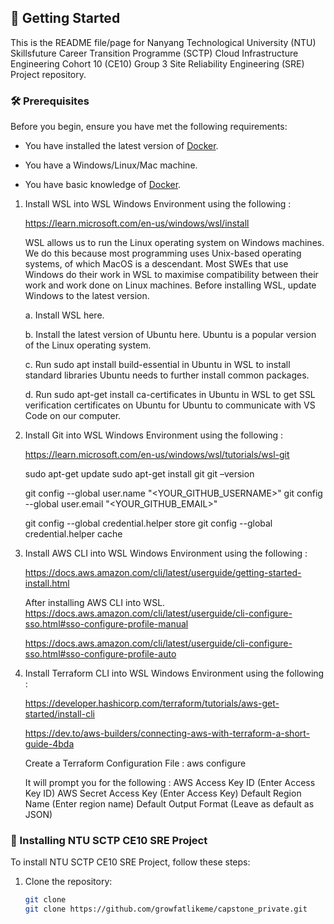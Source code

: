 ## :pushpin: Getting Started

This is the README file/page for Nanyang Technological University (NTU) Skillsfuture Career Transition Programme (SCTP) Cloud Infrastructure Engineering Cohort 10 (CE10) Group 3 Site Reliability Engineering (SRE) Project repository.

### :hammer_and_wrench: Prerequisites

Before you begin, ensure you have met the following requirements:

* You have installed the latest version of [Docker](https://www.docker.com/get-started).

* You have a Windows/Linux/Mac machine.

* You have basic knowledge of [Docker](https://www.docker.com/get-started).

1. Install WSL into WSL Windows Environment using the following :

    https://learn.microsoft.com/en-us/windows/wsl/install

    WSL allows us to run the Linux operating system on Windows machines. We do this because most programming uses Unix-based operating systems, of which MacOS is a descendant. Most SWEs that use Windows do their work in WSL to maximise compatibility between their work and work done on Linux machines. Before installing WSL, update Windows to the latest version.

    a. Install WSL here.
    
    b. Install the latest version of Ubuntu here. Ubuntu is a popular version of the Linux operating system.
    
    c. Run sudo apt install build-essential in Ubuntu in WSL to install standard libraries Ubuntu needs to further install common packages.
    
    d. Run sudo apt-get install ca-certificates in Ubuntu in WSL to get SSL verification certificates on Ubuntu for Ubuntu to communicate with VS Code on our computer.


2. Install Git into WSL Windows Environment using the following :

    https://learn.microsoft.com/en-us/windows/wsl/tutorials/wsl-git
    
    sudo apt-get update
    sudo apt-get install git
    git –version

    git config --global user.name "<YOUR_GITHUB_USERNAME>"
    git config --global user.email "<YOUR_GITHUB_EMAIL>"

    git config --global credential.helper store
    git config --global credential.helper cache


3. Install AWS CLI into WSL Windows Environment using the following :

    https://docs.aws.amazon.com/cli/latest/userguide/getting-started-install.html

    After installing AWS CLI into WSL.
    https://docs.aws.amazon.com/cli/latest/userguide/cli-configure-sso.html#sso-configure-profile-manual

    https://docs.aws.amazon.com/cli/latest/userguide/cli-configure-sso.html#sso-configure-profile-auto


4. Install Terraform CLI into WSL Windows Environment using the following :

    https://developer.hashicorp.com/terraform/tutorials/aws-get-started/install-cli

    https://dev.to/aws-builders/connecting-aws-with-terraform-a-short-guide-4bda

    Create a Terraform Configuration File :
    aws configure

    It will prompt you for the following :
    AWS Access Key ID       (Enter Access Key ID)
    AWS Secret Access Key   (Enter Access Key)
    Default Region Name     (Enter region name)
    Default Output Format   (Leave as default as JSON)


### :rocket: Installing NTU SCTP CE10 SRE Project

To install NTU SCTP CE10 SRE Project, follow these steps:

1. Clone the repository:

   ```bash
   git clone
   git clone https://github.com/growfatlikeme/capstone_private.git
